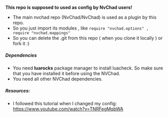 **This repo is supposed to used as config by NvChad users!**

- The main nvchad repo (NvChad/NvChad) is used as a plugin by this repo.
- So you just import its modules , like `require "nvchad.options" , require "nvchad.mappings"`
- So you can delete the .git from this repo ( when you clone it locally ) or fork it :)

##### Dependencies
- You need **luarocks** package manager to install luacheck. So make sure that you have installed it before using the NVChad.
- You need all other NVChad dependencies.

##### Resources:
- I followed this tutorial when I changed my config: https://www.youtube.com/watch?v=TNRFegMqbWA
